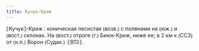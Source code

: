 ```yaml
---
title: Кучук-Криж
---
```


⟦Кучук⟧-Криж
: коническая лесистая ⦅возв.⦆ с полянами на ⦅юж.⦆ и ⦅вост.⦆ склонах. На ⦅вост.⦆ отроге ⦅г.⦆ Биюк-Криж, ниже ее; в 2 км к ⦅ССЗ⦆ от ⦅н.п.⦆ Ворон ⦅Судак.⦆ ⦃В13⦄.
